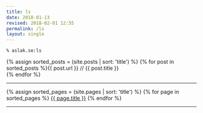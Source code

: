 ```yaml
---
title: ls
date: 2018-01-13
revised: 2018-02-01 12:55 
permalink: /ls
layout: single
---
```


`% aslak.se:ls`

<p>

{% assign sorted_posts = (site.posts | sort: 'title') %}
{% for post in sorted_posts %}{{ post.url }} // {{ post.title }}<br/>
{% endfor %}

- - -

{% assign sorted_pages = (site.pages | sort: 'title') %}
{% for page in sorted_pages %}
<a href="{{ page.url }}"> {{ page.title }}</a>
{% endfor %}

- - -
